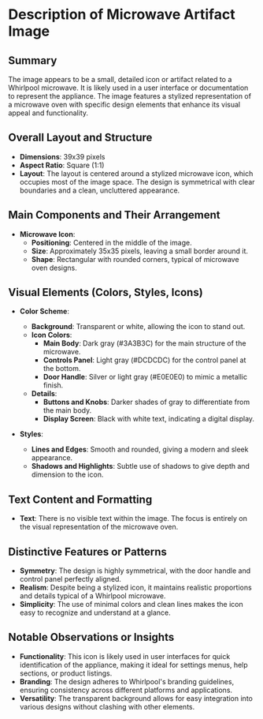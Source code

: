 # Description of Microwave Artifact Image

## Summary
The image appears to be a small, detailed icon or artifact related to a Whirlpool microwave. It is likely used in a user interface or documentation to represent the appliance. The image features a stylized representation of a microwave oven with specific design elements that enhance its visual appeal and functionality.

## Overall Layout and Structure

- **Dimensions**: 39x39 pixels
- **Aspect Ratio**: Square (1:1)
- **Layout**: The layout is centered around a stylized microwave icon, which occupies most of the image space. The design is symmetrical with clear boundaries and a clean, uncluttered appearance.

## Main Components and Their Arrangement

- **Microwave Icon**:
  - **Positioning**: Centered in the middle of the image.
  - **Size**: Approximately 35x35 pixels, leaving a small border around it.
  - **Shape**: Rectangular with rounded corners, typical of microwave oven designs.

## Visual Elements (Colors, Styles, Icons)

- **Color Scheme**:
  - **Background**: Transparent or white, allowing the icon to stand out.
  - **Icon Colors**:
    - **Main Body**: Dark gray (#3A3B3C) for the main structure of the microwave.
    - **Controls Panel**: Light gray (#DCDCDC) for the control panel at the bottom.
    - **Door Handle**: Silver or light gray (#E0E0E0) to mimic a metallic finish.
  - **Details**:
    - **Buttons and Knobs**: Darker shades of gray to differentiate from the main body.
    - **Display Screen**: Black with white text, indicating a digital display.

- **Styles**:
  - **Lines and Edges**: Smooth and rounded, giving a modern and sleek appearance.
  - **Shadows and Highlights**: Subtle use of shadows to give depth and dimension to the icon.

## Text Content and Formatting

- **Text**: There is no visible text within the image. The focus is entirely on the visual representation of the microwave oven.

## Distinctive Features or Patterns

- **Symmetry**: The design is highly symmetrical, with the door handle and control panel perfectly aligned.
- **Realism**: Despite being a stylized icon, it maintains realistic proportions and details typical of a Whirlpool microwave.
- **Simplicity**: The use of minimal colors and clean lines makes the icon easy to recognize and understand at a glance.

## Notable Observations or Insights

- **Functionality**: This icon is likely used in user interfaces for quick identification of the appliance, making it ideal for settings menus, help sections, or product listings.
- **Branding**: The design adheres to Whirlpool's branding guidelines, ensuring consistency across different platforms and applications.
- **Versatility**: The transparent background allows for easy integration into various designs without clashing with other elements.